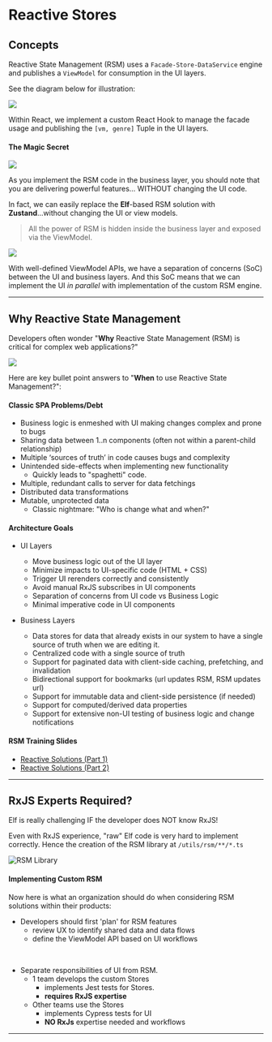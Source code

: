 # Reactive Stores

## Concepts

Reactive State Management (RSM) uses a `Facade-Store-DataService` engine and publishes a `ViewModel` for consumption in the UI layers.

See the diagram below for illustration:

![](https://user-images.githubusercontent.com/210413/221055002-0d90088b-af56-40ae-aac5-7119fb01c9cf.png)

Within React, we implement a custom React Hook to manage the facade usage and publishing the `[vm, genre]` Tuple in the UI layers.

#### The Magic Secret

![](https://user-images.githubusercontent.com/210413/220787522-6da0155d-9e6f-439b-94ab-016324aed2d4.png)

As you implement the RSM code in the business layer, you should note that you are delivering powerful features... WITHOUT changing the UI code.

In fact, we can easily replace the **Elf**-based RSM solution with **Zustand**...without changing the UI or view models.

> All the power of RSM is hidden inside the business layer and exposed via the ViewModel.

![](https://user-images.githubusercontent.com/210413/220697616-0559ac4d-2f2b-494f-8c0e-b7305b8eab9d.png)

With well-defined ViewModel APIs, we have a separation of concerns (SoC) between the UI and business layers. And this SoC means that we can implement the UI _in parallel_ with implementation of the custom RSM engine.

---

## Why Reactive State Management

Developers often wonder "**Why** Reactive State Management (RSM) is critical for complex web applications?"

![](https://user-images.githubusercontent.com/210413/221086286-1637b748-e60e-4827-ab91-f2cb42af423e.png)

Here are key bullet point answers to "**When** to use Reactive State Management?":

#### Classic SPA Problems/Debt

- Business logic is enmeshed with UI making changes complex and prone to bugs
- Sharing data between 1..n components (often not within a parent-child relationship)
- Multiple ‘sources of truth’ in code causes bugs and complexity
- Unintended side-effects when implementing new functionality
  - Quickly leads to "spaghetti" code.
- Multiple, redundant calls to server for data fetchings
- Distributed data transformations
- Mutable, unprotected data
  - Classic nightmare: "Who is change what and when?"

#### Architecture Goals

- UI Layers

  - Move business logic out of the UI layer
  - Minimize impacts to UI-specific code (HTML + CSS)
  - Trigger UI rerenders correctly and consistently
  - Avoid manual RxJS subscribes in UI components
  - Separation of concerns from UI code vs Business Logic
  - Minimal imperative code in UI components

- Business Layers
  - Data stores for data that already exists in our system to have a single source of truth when we are editing it.
  - Centralized code with a single source of truth
  - Support for paginated data with client-side caching, prefetching, and invalidation
  - Bidirectional support for bookmarks (url updates RSM, RSM updates url)
  - Support for immutable data and client-side persistence (if needed)
  - Support for computed/derived data properties
  - Support for extensive non-UI testing of business logic and change notifications

#### RSM Training Slides

- [Reactive Solutions (Part 1)](https://slides.com/thomasburleson/reactive-architectures-part-1?token=IPeX6Q07)
- [Reactive Solutions (Part 2)](https://slides.com/thomasburleson/reactives-solutions-part-2?token=Qc1pZ_AN)

---

## RxJS Experts Required?

Elf is really challenging IF the developer does NOT know RxJS!

Even with RxJS experience, "raw" Elf code is very hard to implement correctly. Hence the creation of the RSM library at `/utils/rsm/**/*.ts`

![RSM Library](https://user-images.githubusercontent.com/210413/220992228-48c47168-cfb1-406a-b339-fc2be342a811.png)

#### Implementing Custom RSM

Now here is what an organization should do when considering RSM solutions within their products:

- Developers should first 'plan' for RSM features
  - review UX to identify shared data and data flows
  - define the ViewModel API based on UI workflows

<br/>

- Separate responsibilities of UI from RSM.
  - 1 team develops the custom Stores
    - implements Jest tests for Stores.
    - **requires RxJS expertise**
  - Other teams use the Stores
    - implements Cypress tests for UI
    - **NO RxJs** expertise needed and workflows

---
